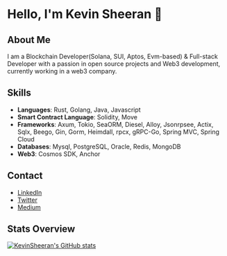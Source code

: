 # Hello, I'm Kevin Sheeran 👋

## About Me
I am a Blockchain Developer(Solana, SUI, Aptos, Evm-based) & Full-stack Developer with a passion in open source projects and Web3 development, currently working in a web3 company.

## Skills
- **Languages**: Rust, Golang, Java, Javascript
- **Smart Contract Language**: Solidity, Move
- **Frameworks**: Axum, Tokio, SeaORM, Diesel, Alloy, Jsonrpsee, Actix, Sqlx, Beego, Gin, Gorm, Heimdall, rpcx, gRPC-Go, Spring MVC, Spring Cloud
- **Databases**: Mysql, PostgreSQL, Oracle, Redis, MongoDB
- **Web3**: Cosmos SDK, Anchor

## Contact
- [LinkedIn](https://www.linkedin.com/in/kevin-sheeran-182b1a25b/)
- [Twitter](https://x.com/Kevinsheeranxyj)
- [Medium](https://medium.com/@kevinsheeranxyj)

## Stats Overview
[![KevinSheeran's GitHub stats](https://github-readme-stats.vercel.app/api?username=KevinSheeranxyj&hide=contribs,prs&show_icons=true&theme=radical)](https://github.com/anuraghazra/github-readme-stats)
